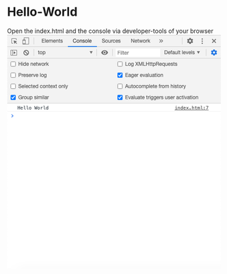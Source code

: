# Hello-World

Open the index.html and the console via developer-tools of your browser
<img src="console.png">

